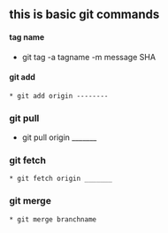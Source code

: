 ## this is basic git commands
#### tag name
   * git tag -a tagname -m message SHA
#### git add 
    * git add origin --------  
### git pull 
   * git pull origin _______
### git fetch
    * git fetch origin _______
### git merge
    * git merge branchname 

